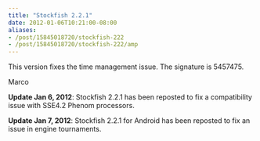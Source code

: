```yaml
---
title: "Stockfish 2.2.1"
date: 2012-01-06T10:21:00-08:00
aliases:
- /post/15845018720/stockfish-222
- /post/15845018720/stockfish-222/amp
---
```


This version fixes the time management issue. The signature is 5457475.

Marco

**Update Jan 6, 2012**: Stockfish 2.2.1 has been reposted to fix a
compatibility issue with SSE4.2 Phenom processors.

**Update Jan 7, 2012**: Stockfish 2.2.1 for Android has been reposted to
fix an issue in engine tournaments.
